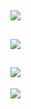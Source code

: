 ![][1]
-----------------
![][2]
-----------
![][3]
----------
![][4]


[1]: https://github.com/mehmetdik/Articles/blob/master/img/1.png
[2]: https://github.com/mehmetdik/Articles/blob/master/img/2.png
[3]: https://github.com/mehmetdik/Articles/blob/master/img/3.png
[4]: https://github.com/mehmetdik/Articles/blob/master/img/4.png
